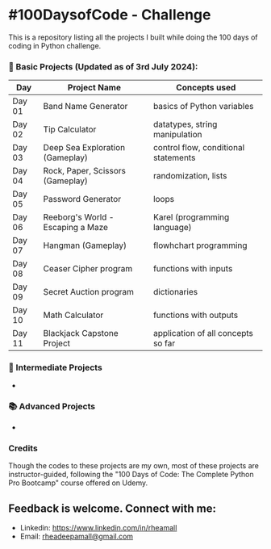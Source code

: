 # #100DaysofCode - Challenge
This is a repository listing all the projects I built while doing the 100 days of coding in Python challenge.

### 📖 Basic Projects (Updated as of 3rd July 2024):

| Day     | Project Name                             | Concepts used                                             |
| ------- | -------------                            | -------------                                             |
| Day 01  | Band Name Generator                      | basics of Python variables                                |
| Day 02  | Tip Calculator                           | datatypes, string manipulation                            |
| Day 03  | Deep Sea Exploration (Gameplay)          | control flow, conditional statements                      |
| Day 04  | Rock, Paper, Scissors (Gameplay)         | randomization, lists                                      |
| Day 05  | Password Generator                       | loops                                                     |
| Day 06  | Reeborg's World - Escaping a Maze        | Karel (programming language)                              |
| Day 07  | Hangman (Gameplay)                       | flowhchart programming                                    |
| Day 08  | Ceaser Cipher program                    | functions with inputs                                     |
| Day 09  | Secret Auction program                   | dictionaries                                              |
| Day 10  | Math Calculator                          | functions with outputs                                    |
| Day 11  | Blackjack Capstone Project               | application of all concepts so far                        |

### 📔 Intermediate Projects
  -

### 📚 Advanced Projects
  -

### Credits
Though the codes to these projects are my own, most of these projects are instructor-guided, following the "100 Days of Code: The Complete Python Pro Bootcamp" course offered on Udemy.

## Feedback is welcome. Connect with me:
- Linkedin: https://www.linkedin.com/in/rheamall
- Email: rheadeepamall@gmail.com
